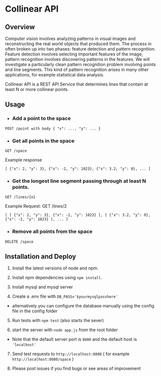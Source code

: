 # Collinear API

## Overview

Computer vision involves analyzing patterns in visual images and reconstructing the real world objects that produced them. The process in often broken up into two phases: feature detection and pattern recognition. Feature detection involves selecting important features of the image; pattern recognition involves discovering patterns in the features. We will investigate a particularly clean pattern recognition problem involving points and line segments. This kind of pattern recognition arises in many other applications, for example statistical data analysis.

Collinear API is a REST API Service that determines lines that contain at least N or more collinear points.

## Usage


- ### Add a point to the space

`POST /point with body { "x": ..., "y": ... }`



- ### Get all points in the space

`GET /space`


Example response

`[
{"x": 2, "y": 3},
{"x": -2, "y": 1023},
{"x": 3.2, "y": 0},
...
]`


- ### Get the longest line segment passing through at least N points.

`GET /lines/{n}`

Example
Request: GET /lines/2

`[
[
{"x": 2, "y": 3},
{"x": -2, "y": 1023}
],
[
{"x": 3.2, "y": 0},
{"x": -2, "y": 1023}
],
...
]`


- ### Remove all points from the space

`DELETE /space`

## Installation and Deploy

1. Install the latest versions of node and npm.

2. Install npm dependencies using `npm install`.

3. Install mysql and mysql server

4. Create a .env file with `DB_PASS='$yourmysqlpasshere'`

- alternatively you can configure the database manually using the config file in the config folder

5. Run tests with `npm test` (also starts the sever)

6. start the server with `node app.js` from the root folder

- Note that the default server port is `8080` and the default host is `'localhost'`

7. Send test requests to `http://localhost:8080` ( for example `http://localhost:8080/space` )

8. Please post issues if you find bugs or see areas of improvement


